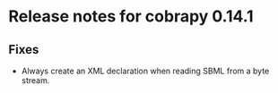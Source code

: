 # Release notes for cobrapy 0.14.1

## Fixes

* Always create an XML declaration when reading SBML from a byte stream.
